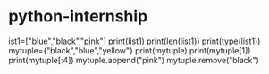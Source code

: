 # python-internship
ist1=["blue","black","pink"]
print(list1)
print(len(list1))
print(type(list1))
mytuple={"black","blue","yellow"}
print(mytuple)
print(mytuple[1])
print(mytuple[:4])
mytuple.append("pink")
mytuple.remove("black")
